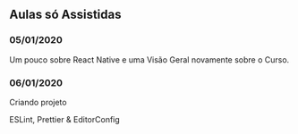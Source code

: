 ## Aulas só Assistidas

### 05/01/2020

Um pouco sobre React Native e uma Visão Geral novamente sobre o Curso.


### 06/01/2020

Criando projeto

ESLint, Prettier & EditorConfig
